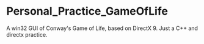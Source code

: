 # Personal_Practice_GameOfLife
A win32 GUI of Conway's Game of Life, based on DirectX 9. Just a C++ and directx practice.
